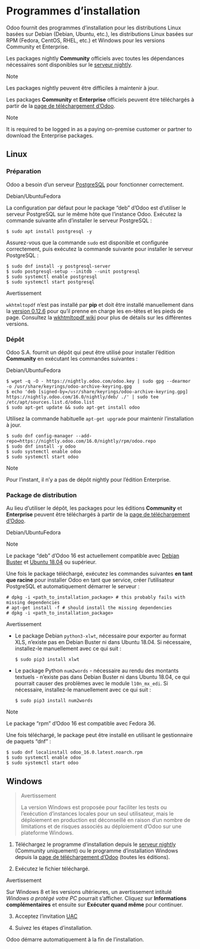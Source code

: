 # Programmes d’installation

Odoo fournit des programmes d’installation pour les distributions Linux basées
sur Debian (Debian, Ubuntu, etc.), les distributions Linux basées sur RPM
(Fedora, CentOS, RHEL, etc.) et Windows pour les versions Community et
Enterprise.

Les packages nightly **Community** officiels avec toutes les dépendances
nécessaires sont disponibles sur le [serveur
nightly](https://nightly.odoo.com).

Note

Les packages nightly peuvent être difficiles à maintenir à jour.

Les packages **Community** et **Enterprise** officiels peuvent être
téléchargés à partir de la [page de téléchargement
d’Odoo](https://www.odoo.com/page/download).

Note

It is required to be logged in as a paying on-premise customer or partner to
download the Enterprise packages.

## Linux

### Préparation

Odoo a besoin d’un serveur [PostgreSQL](https://www.postgresql.org/) pour
fonctionner correctement.

Debian/UbuntuFedora

La configuration par défaut pour le package “deb” d’Odoo est d’utiliser le
serveur PostgreSQL sur le même hôte que l’instance Odoo. Exécutez la commande
suivante afin d’installer le serveur PostgreSQL :

    
    
    $ sudo apt install postgresql -y
    

Assurez-vous que la commande `sudo` est disponible et configurée correctement,
puis exécutez la commande suivante pour installer le serveur PostgreSQL :

    
    
    $ sudo dnf install -y postgresql-server
    $ sudo postgresql-setup --initdb --unit postgresql
    $ sudo systemctl enable postgresql
    $ sudo systemctl start postgresql
    

Avertissement

`wkhtmltopdf` n’est pas installé par **pip** et doit être installé
manuellement dans la [version
0.12.6](https://github.com/wkhtmltopdf/packaging/releases/tag/0.12.6.1-3) pour
qu’il prenne en charge les en-têtes et les pieds de page. Consultez la
[wkhtmltopdf wiki](https://github.com/odoo/odoo/wiki/Wkhtmltopdf) pour plus de
détails sur les différentes versions.

### Dépôt

Odoo S.A. fournit un dépôt qui peut être utilisé pour installer l’édition
**Community** en exécutant les commandes suivantes :

Debian/UbuntuFedora

    
    
    $ wget -q -O - https://nightly.odoo.com/odoo.key | sudo gpg --dearmor -o /usr/share/keyrings/odoo-archive-keyring.gpg
    $ echo 'deb [signed-by=/usr/share/keyrings/odoo-archive-keyring.gpg] https://nightly.odoo.com/16.0/nightly/deb/ ./' | sudo tee /etc/apt/sources.list.d/odoo.list
    $ sudo apt-get update && sudo apt-get install odoo
    

Utilisez la commande habituelle `apt-get upgrade` pour maintenir
l’installation à jour.

    
    
    $ sudo dnf config-manager --add-repo=https://nightly.odoo.com/16.0/nightly/rpm/odoo.repo
    $ sudo dnf install -y odoo
    $ sudo systemctl enable odoo
    $ sudo systemctl start odoo
    

Note

Pour l’instant, il n’y a pas de dépôt nightly pour l’édition Enterprise.

### Package de distribution

Au lieu d’utiliser le dépôt, les packages pour les éditions **Community** et
**Enterprise** peuvent être téléchargés à partir de la [page de téléchargement
d’Odoo](https://www.odoo.com/page/download).

Debian/UbuntuFedora

Note

Le package “deb” d’Odoo 16 est actuellement compatible avec [Debian
Buster](https://www.debian.org/releases/buster/) et [Ubuntu
18.04](https://releases.ubuntu.com/18.04) ou supérieur.

Une fois le package téléchargé, exécutez les commandes suivantes **en tant que
racine** pour installer Odoo en tant que service, créer l’utilisateur
PostgreSQL et automatiquement démarrer le serveur :

    
    
    # dpkg -i <path_to_installation_package> # this probably fails with missing dependencies
    # apt-get install -f # should install the missing dependencies
    # dpkg -i <path_to_installation_package>
    

Avertissement

  * Le package Debian `python3-xlwt`, nécessaire pour exporter au format XLS, n’existe pas en Debian Buster ni dans Ubuntu 18.04. Si nécessaire, installez-le manuellement avec ce qui suit :
    
        $ sudo pip3 install xlwt
    

  * Le package Python `num2words` \- nécessaire au rendu des montants textuels - n’existe pas dans Debian Buster ni dans Ubuntu 18.04, ce qui pourrait causer des problèmes avec le module `l10n_mx_edi`. Si nécessaire, installez-le manuellement avec ce qui suit :
    
        $ sudo pip3 install num2words
    

Note

Le package “rpm” d’Odoo 16 est compatible avec Fedora 36.

Une fois téléchargé, le package peut être installé en utilisant le
gestionnaire de paquets “dnf” :

    
    
    $ sudo dnf localinstall odoo_16.0.latest.noarch.rpm
    $ sudo systemctl enable odoo
    $ sudo systemctl start odoo
    

## Windows

> Avertissement
>
> La version Windows est proposée pour faciliter les tests ou l’exécution
> d’instances locales pour un seul utilisateur, mais le déploiement en
> production est déconseillé en raison d’un nombre de limitations et de
> risques associés au déploiement d’Odoo sur une plateforme Windows.

  1. Téléchargez le programme d’installation depuis le [serveur nightly](https://nightly.odoo.com) (Community uniquement) ou le programme d’installation Windows depuis la [page de téléchargement d’Odoo](https://www.odoo.com/page/download) (toutes les éditions).

  2. Exécutez le fichier téléchargé.

Avertissement

Sur Windows 8 et les versions ultérieures, un avertissement intitulé _Windows
a protégé votre PC_ pourrait s’afficher. Cliquez sur **Informations
complémentaires** et ensuite sur **Exécuter quand même** pour continuer.

  3. Acceptez l’invitation [UAC](https://fr.wikipedia.org/wiki/User_Account_Control)

  4. Suivez les étapes d’installation.

Odoo démarre automatiquement à la fin de l’installation.

